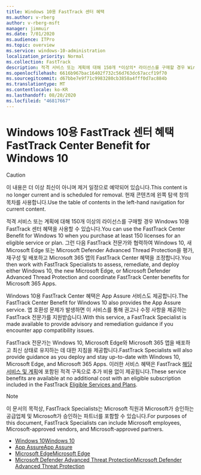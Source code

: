 ```yaml
---
title: Windows 10용 FastTrack 센터 혜택
ms.author: v-rberg
author: v-rberg-msft
manager: jimmuir
ms.date: 7/01/2020
ms.audience: ITPro
ms.topic: overview
ms.service: windows-10-administration
localization_priority: Normal
ms.collection: FastTrack
description: 적격 서비스 또는 계획에 대해 150개 *이상의* 라이선스를 구매할 경우 Windows 10용 FastTrack 센터 혜택을 사용합니다.
ms.openlocfilehash: 6616b967bac16402f732c56d763dc67accf19f70
ms.sourcegitcommit: d67bbe7e9f71c9983280cb3858a4fff0d7ac884b
ms.translationtype: MT
ms.contentlocale: ko-KR
ms.lasthandoff: 08/20/2020
ms.locfileid: "46817667"
---
```

# <a name="fasttrack-center-benefit-for-windows-10"></a><span data-ttu-id="93791-103">Windows 10용 FastTrack 센터 혜택</span><span class="sxs-lookup"><span data-stu-id="93791-103">FastTrack Center Benefit for Windows 10</span></span>

> [!CAUTION]
> <span data-ttu-id="93791-104">이 내용은 더 이상 최신이 아니며 제거 일정으로 예약되어 있습니다.</span><span class="sxs-lookup"><span data-stu-id="93791-104">This content is no longer current and is scheduled for removal.</span></span> <span data-ttu-id="93791-105">현재 콘텐츠에 왼쪽 탐색 창의 목차를 사용합니다.</span><span class="sxs-lookup"><span data-stu-id="93791-105">Use the table of contents in the left-hand navigation for current content.</span></span>

<span data-ttu-id="93791-106">적격 서비스 또는 계획에 대해 150개 이상의 라이선스를 구매할 경우 Windows 10용 FastTrack 센터 혜택을 사용할 수 있습니다.</span><span class="sxs-lookup"><span data-stu-id="93791-106">You can use the FastTrack Center Benefit for Windows 10 when you purchase at least 150 licenses for an eligible service or plan.</span></span> <span data-ttu-id="93791-107">그런 다음 FastTrack 전문가와 협력하여 Windows 10, 새 Microsoft Edge 또는 Microsoft Defender Advanced Thread Protection을 평가, 재구성 및 배포하고 Microsoft 365 앱의 FastTrack Center 혜택을 조정합니다.</span><span class="sxs-lookup"><span data-stu-id="93791-107">You then work with FastTrack Specialists to assess, remediate, and deploy either Windows 10, the new Microsoft Edge, or Microsoft Defender Advanced Thread Protection and coordinate FastTrack Center benefits for Microsoft 365 Apps.</span></span> 

<span data-ttu-id="93791-108">Windows 10용 FastTrack Center 혜택은 App Assure 서비스도 제공합니다.</span><span class="sxs-lookup"><span data-stu-id="93791-108">The FastTrack Center Benefit for Windows 10 also provides the App Assure service.</span></span> <span data-ttu-id="93791-109">앱 호환성 문제가 발생하면 이 서비스를 통해 권고나 수정 사항을 제공하는 FastTrack 전문가를 지원받습니다.</span><span class="sxs-lookup"><span data-stu-id="93791-109">With this service, a FastTrack Specialist is made available to provide advisory and remediation guidance if you encounter app compatibility issues.</span></span> 

<span data-ttu-id="93791-110">FastTrack 전문가는 Windows 10, Microsoft Edge와 Microsoft 365 앱을 배포하고 최신 상태로 유지하는 데 대한 지침을 제공합니다.</span><span class="sxs-lookup"><span data-stu-id="93791-110">FastTrack Specialists will also provide guidance as you deploy and stay up-to-date with Windows 10, Microsoft Edge, and Microsoft 365 Apps.</span></span> <span data-ttu-id="93791-111">이러한 서비스 혜택은 FastTrack [해당 서비스 및 계획](M365-eligible-services-and-plans.md)에 포함된 적격 구독으로 추가 비용 없이 제공됩니다.</span><span class="sxs-lookup"><span data-stu-id="93791-111">These service benefits are available at no additional cost with an eligible subscription included in the FastTrack [Eligible Services and Plans](M365-eligible-services-and-plans.md).</span></span>
  
> [!NOTE]
> <span data-ttu-id="93791-112">이 문서의 목적상, FastTrack Specialists는 Microsoft 직원과 Microsoft가 승인하는 공급업체 및 Microsoft가 승인하는 파트너를 포함할 수 있습니다.</span><span class="sxs-lookup"><span data-stu-id="93791-112">For purposes of this document, FastTrack Specialists can include Microsoft employees, Microsoft-approved vendors, and Microsoft-approved partners.</span></span> 
    
- [<span data-ttu-id="93791-113">Windows 10</span><span class="sxs-lookup"><span data-stu-id="93791-113">Windows 10</span></span>](Win-10-windows-10.md)
- [<span data-ttu-id="93791-114">App Assure</span><span class="sxs-lookup"><span data-stu-id="93791-114">App Assure</span></span>](Win-10-app-assure.md)
- [<span data-ttu-id="93791-115">Microsoft Edge</span><span class="sxs-lookup"><span data-stu-id="93791-115">Microsoft Edge</span></span>](Win-10-microsoft-edge.md)
- [<span data-ttu-id="93791-116">Microsoft Defender Advanced Threat Protection</span><span class="sxs-lookup"><span data-stu-id="93791-116">Microsoft Defender Advanced Threat Protection</span></span>](Win-10-microsoft-defender-atp.md)


